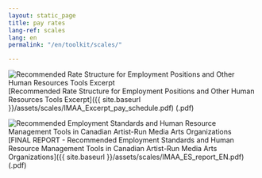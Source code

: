 ```yaml
---
layout: static_page
title: pay rates
lang-ref: scales
lang: en
permalink: "/en/toolkit/scales/"

---
```

<img class="doc" src="{{ site.baseurl }}/assets/img/archive.svg" alt="Recommended Rate Structure for Employment Positions and Other Human Resources Tools Excerpt"/>[Recommended Rate Structure for Employment Positions and Other Human Resources Tools Excerpt]({{ site.baseurl }}/assets/scales/IMAA_Excerpt_pay_schedule.pdf) (.pdf)

<img class="doc" src="{{ site.baseurl }}/assets/img/archive.svg" alt="Recommended Employment Standards and Human Resource
Management Tools in Canadian Artist-Run Media Arts Organizations"/>[FINAL REPORT - Recommended Employment Standards and Human Resource
Management Tools in Canadian Artist-Run Media Arts Organizations]({{ site.baseurl }}/assets/scales/IMAA_ES_report_EN.pdf) (.pdf)
